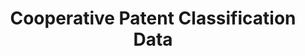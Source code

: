 ---
bigquery: https://console.cloud.google.com/bigquery?p=patents-public-data&d=cpc&page=dataset
citation: '“Cooperative Patent Classification” by the EPO and USPTO, for public use. '
contributors: EPO, USPTO
cost: None
description: Cooperative Patent Classification Data contains the scheme and definitions
  of the Cooperative Patent Classification system for classifying patent documents.
  The CPC is the result of a partnership between the EPO and the USPTO in their joint
  effort to develop a common, internationally compatible classification system for
  technical documents, in particular patent publications, which will be used by both
  offices in the patent granting process
documentation: https://www.cooperativepatentclassification.org/cpcSchemeAndDefinitions
last_edit: 04/07/2022, 10:59:55
location: https://www.cooperativepatentclassification.org/index
maintained_by: USPTO, EPO
schema_fields:
- glossary
- ipcConcordant
- informative_references
- informativeReferences
- additional_only
- date_revised
- synonyms
- breakdownCode
- titlePart
- status
- not_allocatable
- definition
- application_references
- sizeCache
- level
- notAllocatable
- children
- parents
- dateRevised
- residual_references
- childGroups
- limitingReferences
- titleFull
- ipc_concordant
- title_part
- title_full
- child_groups
- symbol
- residualReferences
- breakdown_code
- applicationReferences
- limiting_references
shortname: cooperative_patent_classification
tags:
- patents
- science
title: Cooperative Patent Classification Data
uuid: 984374a7-16e9-4b35-9445-458daceb01bf
---
